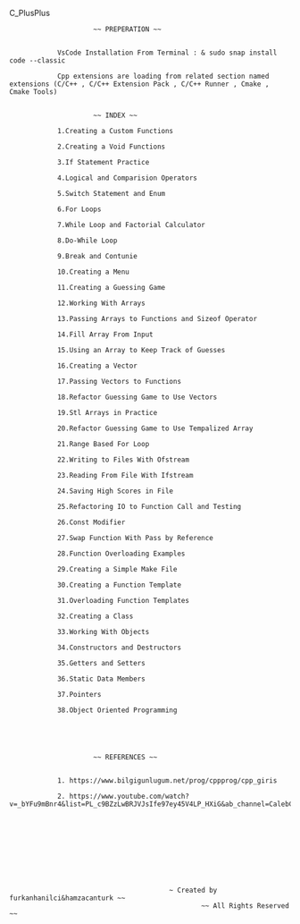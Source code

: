 C_PlusPlus

                         ~~ PREPERATION ~~

        
                VsCode Installation From Terminal : & sudo snap install code --classic

                Cpp extensions are loading from related section named extensions (C/C++ , C/C++ Extension Pack , C/C++ Runner , Cmake , Cmake Tools)


                         ~~ INDEX ~~

                1.Creating a Custom Functions

                2.Creating a Void Functions

                3.If Statement Practice

                4.Logical and Comparision Operators

                5.Switch Statement and Enum

                6.For Loops

                7.While Loop and Factorial Calculator

                8.Do-While Loop

                9.Break and Contunie

                10.Creating a Menu

                11.Creating a Guessing Game

                12.Working With Arrays

                13.Passing Arrays to Functions and Sizeof Operator

                14.Fill Array From Input

                15.Using an Array to Keep Track of Guesses

                16.Creating a Vector

                17.Passing Vectors to Functions

                18.Refactor Guessing Game to Use Vectors

                19.Stl Arrays in Practice

                20.Refactor Guessing Game to Use Tempalized Array

                21.Range Based For Loop

                22.Writing to Files With Ofstream

                23.Reading From File With Ifstream

                24.Saving High Scores in File

                25.Refactoring IO to Function Call and Testing

                26.Const Modifier

                27.Swap Function With Pass by Reference

                28.Function Overloading Examples

                29.Creating a Simple Make File

                30.Creating a Function Template

                31.Overloading Function Templates

                32.Creating a Class

                33.Working With Objects

                34.Constructors and Destructors

                35.Getters and Setters

                36.Static Data Members

                37.Pointers

                38.Object Oriented Programming





                         ~~ REFERENCES ~~


                1. https://www.bilgigunlugum.net/prog/cppprog/cpp_giris

                2. https://www.youtube.com/watch?v=_bYFu9mBnr4&list=PL_c9BZzLwBRJVJsIfe97ey45V4LP_HXiG&ab_channel=CalebCurry








 

                                            ~ Created by furkanhanilci&hamzacanturk ~~
                                                    ~~ All Rights Reserved ~~
